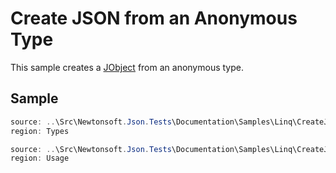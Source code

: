 ﻿# Create JSON from an Anonymous Type

This sample creates a [JObject](/api/newtonsoft/json/linq/jobject/) from an anonymous type.

## Sample

```csharp Types
source: ..\Src\Newtonsoft.Json.Tests\Documentation\Samples\Linq\CreateJsonAnonymousObject.cs
region: Types
```

```csharp Usage
source: ..\Src\Newtonsoft.Json.Tests\Documentation\Samples\Linq\CreateJsonAnonymousObject.cs
region: Usage
```
